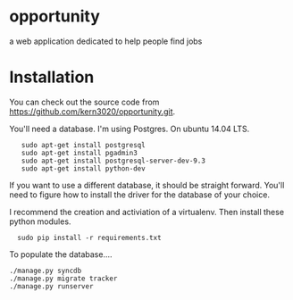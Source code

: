 opportunity
===========

a web application dedicated to help people find jobs

Installation
============

You can check out the source code from https://github.com/kern3020/opportunity.git.

You'll need a database. I'm using Postgres. On ubuntu 14.04 LTS. 

       sudo apt-get install postgresql
       sudo apt-get install pgadmin3
       sudo apt-get install postgresql-server-dev-9.3
       sudo apt-get install python-dev

If you want to use a different database, it should be straight
forward. You'll need to figure how to install the driver for the
database of your choice.

I recommend the creation and activiation of a virtualenv. Then install
these python modules.

      sudo pip install -r requirements.txt 

To populate the database.... 

	./manage.py syncdb 
	./manage.py migrate tracker
	./manage.py runserver
